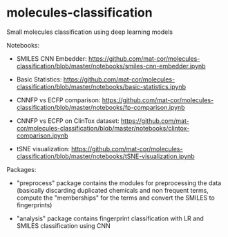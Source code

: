 # molecules-classification
Small molecules classification using deep learning models

Notebooks:

- SMILES CNN Embedder: https://github.com/mat-cor/molecules-classification/blob/master/notebooks/smiles-cnn-embedder.ipynb

- Basic Statistics: https://github.com/mat-cor/molecules-classification/blob/master/notebooks/basic-statistics.ipynb

- CNNFP vs ECFP comparison: https://github.com/mat-cor/molecules-classification/blob/master/notebooks/fp-comparison.ipynb

- CNNFP vs ECFP on ClinTox dataset: https://github.com/mat-cor/molecules-classification/blob/master/notebooks/clintox-comparison.ipynb

- tSNE visualization: https://github.com/mat-cor/molecules-classification/blob/master/notebooks/tSNE-visualization.ipynb

Packages:
- "preprocess" package contains the modules for preprocessing the data (basically discarding duplicated chemicals and non frequent terms, compute the "memberships" for the terms and convert the SMILES to fingerprints)

- "analysis" package contains fingerprint classification with LR and SMILES classification using CNN
